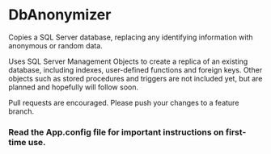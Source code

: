 # DbAnonymizer
Copies a SQL Server database, replacing any identifying information with anonymous or random data.

Uses SQL Server Management Objects to create a replica of an existing database, including indexes, user-defined functions and foreign keys.  Other objects such as stored procedures and triggers are not included yet, but are planned and hopefully will follow soon.

Pull requests are encouraged.  Please push your changes to a feature branch.

### Read the App.config file for important instructions on first-time use.
